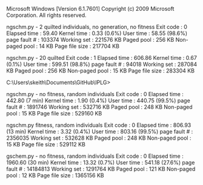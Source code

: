 Microsoft Windows [Version 6.1.7601]
Copyright (c) 2009 Microsoft Corporation.  All rights reserved.

ngschm.py - 2 quilted individuals, no generation, no fitness
Exit code      : 0
Elapsed time   : 59.40
Kernel time    : 0.33 (0.6%)
User time      : 58.55 (98.6%)
page fault #   : 103374
Working set    : 221576 KB
Paged pool     : 256 KB
Non-paged pool : 14 KB
Page file size : 217704 KB

ngschm.py - 20 quilted
Exit code      : 1
Elapsed time   : 606.86
Kernel time    : 0.67 (0.1%)
User time      : 599.51 (98.8%)
page fault #   : 94018
Working set    : 287084 KB
Paged pool     : 256 KB
Non-paged pool : 15 KB
Page file size : 283304 KB

C:\Users\skeith\Documents\GitHub\IPLG>

ngschm.py - no fitness, random individuals
Exit code      : 0
Elapsed time   : 442.80 (7 min)
Kernel time    : 1.90 (0.4%)
User time      : 440.75 (99.5%)
page fault #   : 1891746
Working set    : 532716 KB
Paged pool     : 248 KB
Non-paged pool : 15 KB
Page file size : 529160 KB

ngschm.py fitness, random individuals
Exit code      : 0
Elapsed time   : 806.93 (13 min)
Kernel time    : 3.32 (0.4%)
User time      : 803.16 (99.5%)
page fault #   : 2356035
Working set    : 532628 KB
Paged pool     : 248 KB
Non-paged pool : 15 KB
Page file size : 529112 KB

gschem.py - no fitness, random individuals
Exit code      : 0
Elapsed time   : 1960.60 (30 min)
Kernel time    : 13.32 (0.7%)
User time      : 541.18 (27.6%)
page fault #   : 14184813
Working set    : 1291764 KB
Paged pool     : 121 KB
Non-paged pool : 12 KB
Page file size : 1365156 KB